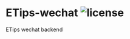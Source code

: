 ETips-wechat ![license](http://img.shields.io/badge/license-MIT-brightgreen.svg)
============

ETips wechat backend
